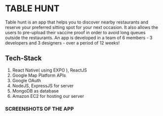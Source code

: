 # TABLE HUNT

Table hunt is an app that helps you to discover nearby restaurants and reserve your preferred sitting spot for your next occasion. It also allows the users to pre-upload their vaccine proof in order to avoid long queues outside the restaurants.
An app is developed in a team of 6 members - 3 developers and 3 designers - over a period of 12 weeks!

## Tech-Stack
1. React Native( using EXPO ), ReactJS
2. Google Map Platform APIs
3. Google OAuth
4. NodeJS, ExpressJS for server
5. MongoDB as database
6. Amazon EC2 for hosting our server

### SCREENSHOTS OF THE APP
